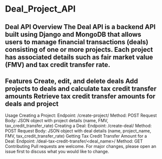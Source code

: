 # Deal_Project_API
Deal API
Overview
The Deal API is a backend API built using Django and MongoDB that allows users to manage financial transactions (deals) consisting of one or more projects. Each project has associated details such as fair market value (FMV) and tax credit transfer rate.
----------------------------------------------------------------------------------------------------------
Features
Create, edit, and delete deals
Add projects to deals and calculate tax credit transfer amounts
Retrieve tax credit transfer amounts for deals and project
--------------------------------------------------------------------------------------------------------
Usage
Creating a Project:
Endpoint: /create-project/
Method: POST
Request Body: JSON object with project details (name, FMV, tax_credit_transfer_rate)
Creating a Deal:
Endpoint: /create-deal/
Method: POST
Request Body: JSON object with deal details (name, project_name, FMV, tax_credit_transfer_rate)
Getting Tax Credit Transfer Amount for a Deal:
Endpoint: /deal-tax-credit-transfer/<deal_name>/
Method: GET
Contributing
Pull requests are welcome. For major changes, please open an issue first to discuss what you would like to change.
